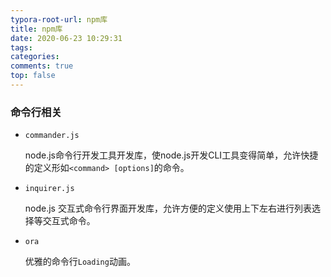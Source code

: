 ```yaml
---
typora-root-url: npm库
title: npm库
date: 2020-06-23 10:29:31
tags:
categories: 
comments: true
top: false
---
```


### 命令行相关

* `commander.js`

  node.js命令行开发工具开发库，使node.js开发CLI工具变得简单，允许快捷的定义形如`<command> [options]`的命令。

* `inquirer.js`

  node.js 交互式命令行界面开发库，允许方便的定义使用上下左右进行列表选择等交互式命令。

* `ora`

  优雅的命令行`Loading`动画。